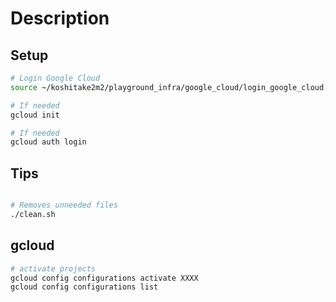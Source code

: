 # Description

## Setup

```bash
# Login Google Cloud
source ~/koshitake2m2/playground_infra/google_cloud/login_google_cloud.zsh

# If needed
gcloud init

# If needed
gcloud auth login
```

## Tips

```bash

# Removes unneeded files
./clean.sh
```

## gcloud

```bash
# activate projects
gcloud config configurations activate XXXX
gcloud config configurations list
```
